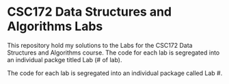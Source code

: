 # CSC172 Data Structures and Algorithms Labs
This repository hold my solutions to the Labs for the CSC172 Data Structures and Algorithms course. The code for each lab is segregated into an individual packge titled Lab (# of lab).

The code for each lab is segregated into an individual package called Lab #.
